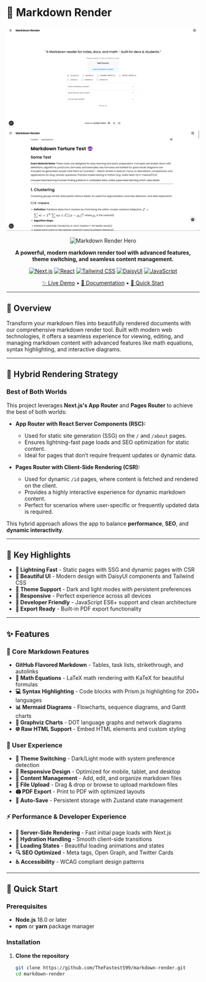 # 📝 Markdown Render

<div align="center">

![Markdown Render Hero](/screenshots/screenshot1.png)
![Markdown Render Hero](/screenshots/screenshot2.png)

![Markdown Render Hero](https://img.shields.io/badge/Markdown-Render-blue?style=for-the-badge&logo=markdown&logoColor=white)

**A powerful, modern markdown render tool with advanced features, theme switching, and seamless content management.**

[![Next.js](https://img.shields.io/badge/Next.js-14.0-black?style=flat-square&logo=next.js)](https://nextjs.org/)
[![React](https://img.shields.io/badge/React-18.0-blue?style=flat-square&logo=react)](https://reactjs.org/)
[![Tailwind CSS](https://img.shields.io/badge/Tailwind-3.0-38B2AC?style=flat-square&logo=tailwind-css)](https://tailwindcss.com/)
[![DaisyUI](https://img.shields.io/badge/DaisyUI-4.0-5A0EF8?style=flat-square&logo=daisyui)](https://daisyui.com/)
[![JavaScript](https://img.shields.io/badge/JavaScript-ES6+-yellow?style=flat-square&logo=javascript)](https://developer.mozilla.org/en-US/docs/Web/JavaScript)

[✨ Live Demo](https://markdownrender.vercel.app) • [📖 Documentation](#-features) • [🚀 Quick Start](#-quick-start)

</div>

---

## 🌟 Overview

Transform your markdown files into beautifully rendered documents with our comprehensive markdown render tool. Built with modern web technologies, it offers a seamless experience for viewing, editing, and managing markdown content with advanced features like math equations, syntax highlighting, and interactive diagrams.

---

## 🚀 Hybrid Rendering Strategy

### **Best of Both Worlds**

This project leverages **Next.js's App Router** and **Pages Router** to achieve the best of both worlds:

- **App Router with React Server Components (RSC):**

  - Used for static site generation (SSG) on the `/` and `/about` pages.
  - Ensures lightning-fast page loads and SEO optimization for static content.
  - Ideal for pages that don’t require frequent updates or dynamic data.

- **Pages Router with Client-Side Rendering (CSR):**
  - Used for dynamic `/id` pages, where content is fetched and rendered on the client.
  - Provides a highly interactive experience for dynamic markdown content.
  - Perfect for scenarios where user-specific or frequently updated data is required.

This hybrid approach allows the app to balance **performance**, **SEO**, and **dynamic interactivity**.

---

## 🎯 Key Highlights

- **🚀 Lightning Fast** - Static pages with SSG and dynamic pages with CSR
- **🎨 Beautiful UI** - Modern design with DaisyUI components and Tailwind CSS
- **🌙 Theme Support** - Dark and light modes with persistent preferences
- **📱 Responsive** - Perfect experience across all devices
- **🔧 Developer Friendly** - JavaScript ES6+ support and clean architecture
- **📄 Export Ready** - Built-in PDF export functionality

---

## ✨ Features

### 🎯 Core Markdown Features

- **GitHub Flavored Markdown** - Tables, task lists, strikethrough, and autolinks
- **📐 Math Equations** - LaTeX math rendering with KaTeX for beautiful formulas
- **💻 Syntax Highlighting** - Code blocks with Prism.js highlighting for 200+ languages
- **📊 Mermaid Diagrams** - Flowcharts, sequence diagrams, and Gantt charts
- **🔗 Graphviz Charts** - DOT language graphs and network diagrams
- **🌐 Raw HTML Support** - Embed HTML elements and custom styling

### 🎨 User Experience

- **🌙 Theme Switching** - Dark/Light mode with system preference detection
- **📱 Responsive Design** - Optimized for mobile, tablet, and desktop
- **🎯 Content Management** - Add, edit, and organize markdown files
- **📂 File Upload** - Drag & drop or browse to upload markdown files
- **🖨️ PDF Export** - Print to PDF with optimized layouts
- **💾 Auto-Save** - Persistent storage with Zustand state management

### ⚡ Performance & Developer Experience

- **🚀 Server-Side Rendering** - Fast initial page loads with Next.js
- **🔄 Hydration Handling** - Smooth client-side transitions
- **🎪 Loading States** - Beautiful loading animations and states
- **🔍 SEO Optimized** - Meta tags, Open Graph, and Twitter Cards
- **♿ Accessibility** - WCAG compliant design patterns

---

## 🚀 Quick Start

### Prerequisites

- **Node.js** 18.0 or later
- **npm** or **yarn** package manager

### Installation

1. **Clone the repository**

   ```bash
   git clone https://github.com/TheFastest599/markdown-render.git
   cd markdown-render
   ```
